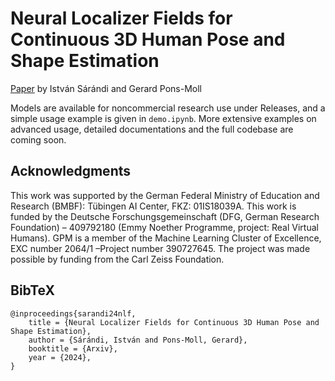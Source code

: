 # Neural Localizer Fields for Continuous 3D Human Pose and Shape Estimation
[Paper](https://arxiv.org/abs/2407.07532) by István Sárándi and Gerard Pons-Moll

Models are available for noncommercial research use under Releases, and a simple usage example is given in `demo.ipynb`. More extensive examples on advanced usage, detailed documentations and the full codebase are coming soon.

## Acknowledgments
This work was supported by the German Federal Ministry of Education and Research (BMBF): Tübingen AI Center, FKZ: 01IS18039A. This work is funded by the Deutsche Forschungsgemeinschaft (DFG, German Research Foundation) – 409792180 (Emmy Noether Programme, project: Real Virtual Humans). GPM is a member of the Machine Learning Cluster of Excellence, EXC number 2064/1 –Project number 390727645. The project was made possible by funding from the Carl Zeiss Foundation.

## BibTeX
```
@inproceedings{sarandi24nlf,
    title = {Neural Localizer Fields for Continuous 3D Human Pose and Shape Estimation},
    author = {Sárándi, István and Pons-Moll, Gerard},
    booktitle = {Arxiv},
    year = {2024},
}
```

